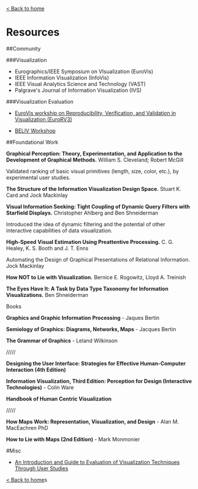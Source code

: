 [< Back to home](README.md)

Resources
====

##Community

###Visualization

- Eurographics/IEEE Symposium on VIsualization (EuroVis)
- IEEE Information Visualization (InfoVis)
- IEEE Visual Analytics Science and Technology (VAST)
- Palgrave's Journal of Information Visualization (IVS)

###Visualization Evaluation
- [EuroVis workship on Reproducibility, Verification, and Validation in Visualization (EuroRV3)](http://www.eurorvvv.org/)

- [BELIV Workshop](http://beliv.cs.univie.ac.at/about.php)

##Foundational Work

__Graphical Perception: Theory, Experimentation, and Application to the Development of Graphical Methods.__ William S. Cleveland; Robert McGill

Validated ranking of basic visual primitives (length, size, color, etc.), by experimental user studies.

__The Structure of the Information Visualization Design Space.__ Stuart K. Card and Jock Mackinlay

__Visual Information Seeking: Tight Coupling of Dynamic Query Filters with Starfield Displays.__ Christopher Ahlberg and Ben Shneiderman

Introduced the idea of dynamic filtering and the potential of other interactive capabilities of data visualization.

__High-Speed Visual Estimation Using Preattentive Processing.__ C. G. Healey, K. S. Booth and J. T. Enns

Automating the Design of Graphical Presentations of Relational Information. Jock Mackinlay

__How NOT to Lie with Visualization.__ Bernice E. Rogowitz, Lloyd A. Treinish

__The Eyes Have It: A Task by Data Type Taxonomy for Information Visualizations.__ Ben Shneiderman

Books

__Graphics and Graphic Information Processing__ - Jaques Bertin

__Semiology of Graphics: Diagrams, Networks, Maps__ - Jacques Bertin

__The Grammar of Graphics__ - Leland Wilkinson

/////

__Designing the User Interface: Strategies for Effective Human-Computer Interaction (4th Edition)__

__Information Visualization, Third Edition: Perception for Design (Interactive Technologies)__ - Colin Ware

__Handbook of Human Centric Visualization__

/////

__How Maps Work: Representation, Visualization, and Design__ - Alan M. MacEachren PhD

__How to Lie with Maps (2nd Edition)__ - Mark Monmonier


#Misc
- [An Introduction and Guide to Evaluation of Visualization Techniques Through User Studies](http://link.springer.com/chapter/10.1007/978-1-4614-7485-2_11)

[< Back to home](README.md)s